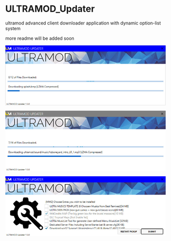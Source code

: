# ULTRAMOD_Updater
ultramod advanced client downloader application with dynamic option-list system

more readme will be added soon

![code](https://raw.githubusercontent.com/hosseinpourziyaie/ULTRAMOD_Updater/main/assets/showoff_0.jpg)

![code](https://raw.githubusercontent.com/hosseinpourziyaie/ULTRAMOD_Updater/main/assets/showoff_1.jpg)

![code](https://raw.githubusercontent.com/hosseinpourziyaie/ULTRAMOD_Updater/main/assets/showoff_2.jpg)
